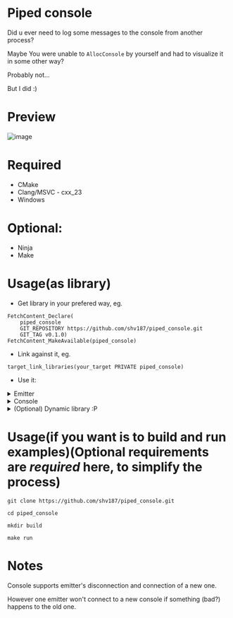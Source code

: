 # Piped console
Did u ever need to log some messages to the console from another process?

Maybe You were unable to `AllocConsole` by yourself and had to visualize it in some other way?

Probably not...

But I did :)

# Preview
![image](https://github.com/user-attachments/assets/0156edce-6a4e-48aa-99a7-94d6ce6b46a4)


# Required
- CMake
- Clang/MSVC - cxx_23
- Windows

# Optional:
- Ninja
- Make

# Usage(as library)
- Get library in your prefered way, eg.
```
FetchContent_Declare(
    piped_console
    GIT_REPOSITORY https://github.com/shv187/piped_console.git
    GIT_TAG v0.1.0)
FetchContent_MakeAvailable(piped_console)
```
- Link against it, eg.
```
target_link_libraries(your_target PRIVATE piped_console)
```
- Use it:

<details><summary> Emitter </summary>
  
```cpp
#include <iostream>
#include <stdexcept>
#include <string>

#include <windows.h>
#include <fmt/core.h>

#include "piped_console/piped_console.hpp"

int main() {
    SetConsoleTitleA("Emitter");

    try {
        piped_console::Configuration config{ "\\\\.\\pipe\\piped_console" };
        piped_console::Emitter emitter(config);

        fmt::println("[+] Connected to console");

        while (true) {
            fmt::print("Message: ");
            std::string message{};
            std::getline(std::cin, message);
            emitter.sendMessage(message);
        }
    } catch (const std::runtime_error& e) {
        MessageBoxA(nullptr, e.what(), "Error", MB_OK);
        return 1;
    }
}
```

</details>

<details><summary> Console </summary>
  
```cpp
#include <chrono>
#include <thread>

#include <windows.h>
#include <fmt/core.h>
#include <piped_console/piped_console.hpp>
#include <winuser.h>

int main() {
    SetConsoleTitleA("Console");

    try {
        piped_console::Configuration config{ "\\\\.\\pipe\\piped_console" };
        piped_console::Listener listener(config);

        while (true) {
            fmt::println("[+] Waiting for client connection...");

            if (listener.connectToNamedPipe()) {
                fmt::println("[+] Client connected");

                while (listener.isConnected()) {
                    const auto message = listener.getMessage();
                    if (!message || message.value().empty()) {
                        break;
                    }

                    fmt::println("[message] {}", message.value());
                }

                fmt::println("[?] Client disconnected");
                listener.disconnectFromNamedPipe();

                std::this_thread::sleep_for(std::chrono::milliseconds(100));
            } else {
                fmt::println("[!] Failed to connect to client");
                std::this_thread::sleep_for(std::chrono::seconds(1));
            }
        }
    } catch (const std::exception& e) {
        MessageBoxA(nullptr, e.what(), "Error", MB_OK);
        return 1;
    }
}
```

</details>

<details><summary> (Optional) Dynamic library :P </summary>

```cpp
#include <chrono>
#include <cstdint>
#include <cstdlib>
#include <thread>

#include <windows.h>
#include <fmt/core.h>
#include <libloaderapi.h>
#include <piped_console/piped_console.hpp>
#include <winuser.h>

uint32_t main_thread(HMODULE module_handle) {
    try {
        piped_console::Configuration config{ "\\\\.\\pipe\\piped_console" };
        piped_console::Emitter emitter(config);

        fmt::println("[+] Connected to console");

        while (!GetAsyncKeyState(VK_HOME)) {
            const auto message =
                std::format("Main module base address: 0x{:X}", reinterpret_cast<uintptr_t>(GetModuleHandle(nullptr)));
            emitter.sendMessage(message);

            std::this_thread::sleep_for(std::chrono::milliseconds(100));
        }
    } catch (const std::runtime_error& e) {
        MessageBoxA(nullptr, e.what(), "Error", MB_OK);
    }

    FreeLibraryAndExitThread(module_handle, EXIT_SUCCESS);
}

BOOL WINAPI DllMain(HINSTANCE module_handle, DWORD call_reason, LPVOID) {
    if (call_reason != DLL_PROCESS_ATTACH) {
        return TRUE;
    }

    if (const auto handle = CreateThread(nullptr, 0, reinterpret_cast<LPTHREAD_START_ROUTINE>(main_thread),
                                         module_handle, 0, nullptr)) {
        CloseHandle(handle);
    }

    return TRUE;
}
```

</details>

# Usage(if you want is to build and run examples)(Optional requirements are _required_ here, to simplify the process)

`git clone https://github.com/shv187/piped_console.git`

`cd piped_console`

`mkdir build`

`make run`

# Notes
Console supports emitter's disconnection and connection of a new one.

However one emitter won't connect to a new console if something (bad?) happens to the old one.

